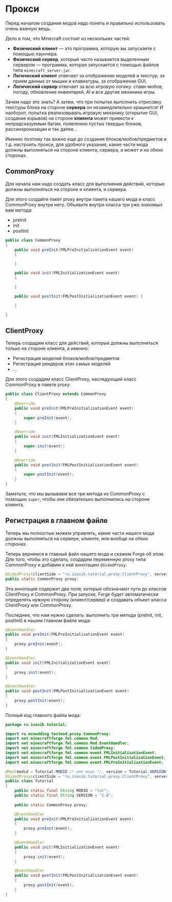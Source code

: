 # Прокси

Перед началом создания модов надо понять и правильно использовать очень важную вещь.

Дело в том, что Minecraft состоит из нескольких частей:

* **Физический клиент** — это программа, которую вы запускаете с помощью лаунчера.
* **Физический сервер**, который часто называется выделенным сервером — программа, которая запускается с помощью файлов типа
`minecraft_server.jar`.
* **Логический клиент** отвечает за отображение моделей и текстур, за прием данных от мышки и клавиатуры, за отображение GUI.
* **Логический сервер** отвечает за всю игровую логику: спавн мобов, погоду, обновление инвентарей, AI и все другие механики игры.

Зачем надо это знать? А затем, что при попытке выполнить отрисовку текстуры блока на стороне **сервера** он незамедлительно крашнется!
И наоборот, попытка реализовывать игровую механику (открытие GUI, создание взрывов) на стороне **клиента** может привести к
непредсказуемым багам, появлению пустых твердых блоков, рассинхронизации и так далее...

Именно поэтому так важно еще до создания блоков/мобов/предметов и т.д. настроить прокси, для удобного указания, какие
части мода должны выполняться на стороне клиента, сервера, а может и на обеих сторонах.

## CommonProxy

Для начала нам надо создать класс для выполнения действий, которые должны выполняться на стороне и клиента, и сервера.

Для этого создайте пакет proxy внутри пакета нашего мода и класс CommonProxy внутри него. Объявите внутри класса три уже знакомых вам
метода:

* preInit
* init
* postInit

```java
public class CommonProxy
{
    public void preInit(FMLPreInitializationEvent event)
    {

    }

    public void init(FMLInitializationEvent event)
    {

    }

    public void postInit(FMLPostInitializationEvent event) {

    }

}
```

## ClientProxy

Теперь создадим класс для действий, которые должны выполняться только на стороне клиента, а именно:

* Регистрация моделей блоков/мобов/предметов
* Регистрация рендеров этих самых моделей
* ...

Для этого создадим класс ClientProxy, наследующий класс CommonProxy в пакете proxy:

```java
public class ClientProxy extends CommonProxy
{
    @Override
    public void preInit(FMLPreInitializationEvent event)
    {
        super.preInit(event);
    }

    @Override
    public void init(FMLInitializationEvent event)
    {
        super.init(event);
    }

    @Override
    public void postInit(FMLPostInitializationEvent event)
    {
        super.postInit(event);
    }
}
```

Заметьте, что мы вызываем все три метода из CommonProxy с помощью `super`, чтобы они обязательно выполнились на стороне клиента.

## Регистрация в главном файле

Теперь мы полностью можем управлять, какие части нашего мода должны выполняться на сервере, клиенте, или вообще на обеих сторонах.

Теперь вернемся в главный файл нашего мода и скажем Forge об этом. Для того, чтобы это сделать, создадим переменную proxy типа CommonProxy
и добавим к ней аннотацию `@SidedProxy`:

```java
@SidedProxy(clientSide = "ru.ivasik.tutorial.proxy.ClientProxy", serverSide = "ru.ivasik.tutorial.proxy.CommonProxy")
public static CommonProxy proxy;
```

Эта аннотация содержит два поля, которые обозначают пути до классов ClientProxy и CommonProxy. При запуске, Forge будет
автоматически определять нужную сторону (клиент/сервер) и создавать объект класса ClientProxy или CommonProxy.

Последнее, что нам нужно сделать: выполнить три метода (preInit, init, postInit) в нашем главном файле мода:

```java
@EventHandler
public void preInit(FMLPreInitializationEvent event)
{
    proxy.preInit(event);
}

@EventHandler
public void init(FMLInitializationEvent event)
{
    proxy.init(event);
}

@EventHandler
public void postInit(FMLPostInitializationEvent event)
{
    proxy.postInit(event);
}
```

Полный код главного файла мода:

```java
package ru.ivasik.tutorial;

import ru.mcmodding.testmod.proxy.CommonProxy;
import net.minecraftforge.fml.common.Mod;
import net.minecraftforge.fml.common.Mod.EventHandler;
import net.minecraftforge.fml.common.SidedProxy;
import net.minecraftforge.fml.common.event.FMLInitializationEvent;
import net.minecraftforge.fml.common.event.FMLPostInitializationEvent;
import net.minecraftforge.fml.common.event.FMLPreInitializationEvent;

@Mod(modid = Tutorial.MODID /* имя мода */, version = Tutorial.VERSION /* его версия */)
@SidedProxy(clientSide = "ru.ivasik.tutorial.proxy.ClientProxy", serverSide = "ru.ivasik.tutorial.proxy.CommonProxy")
public class Tutorial
{
    public static final String MODID = "tut";
    public static final String VERSION = "1.0";
    
    public static CommonProxy proxy;

    @EventHandler
    public void preInit(FMLPreInitializationEvent event)
    {
        proxy.preInit(event);
    }

    @EventHandler
    public void init(FMLInitializationEvent event)
    {
        proxy.init(event);
    }

    @EventHandler
    public void postInit(FMLPostInitializationEvent event) 
    {
        proxy.postInit(event);
    }
}
```
